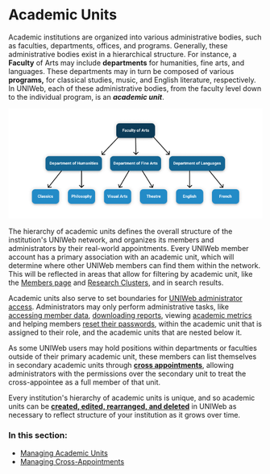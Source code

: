 # Academic Units

Academic institutions are organized into various administrative bodies, such as faculties, departments, offices, and programs. Generally, these administrative bodies exist in a hierarchical structure. For instance, a **Faculty** of Arts may include **departments** for humanities, fine arts, and languages. These departments may in turn be composed of various **programs,** for classical studies, music, and English literature, respectively. In UNIWeb, each of these administrative bodies, from the faculty level down to the individual program, is an _**academic unit**_. 

![](../../.gitbook/assets/frame-2.png)

The hierarchy of academic units defines the overall structure of the institution's UNIWeb network, and organizes its members and administrators by their real-world appointments. Every UNIWeb member account has a primary association with an academic unit, which will determine where other UNIWeb members can find them within the network. This will be reflected in areas that allow for filtering by academic unit, like the [Members page](../../introduction/feature-overview/navigating-uniweb.md#the-members-page) and [Research Clusters](../../networking-on-uniweb/research-clusters/), and in search results.

Academic units also serve to set boundaries for [UNIWeb administrator access](../access-control/managing-administrator-roles-and-permissions.md). Administrators may only perform administrative tasks, like [accessing member data](../../networking-on-uniweb/your-public-profile/filling-out-your-public-profile.md#filling-out-another-uniweb-members-public-profile), [downloading reports](../../your-academic-information/exporting-academic-information/downloading-cvs-and-reports.md#downloading-cv-and-report-files-for-other-uniweb-members), viewing [academic metrics](../../academic-metrics/academic-metrics.md) and helping members [reset their passwords](../account-management/account-login.md#sending-a-password-reset-email-to-a-uniweb-member), within the academic unit that is assigned to their role, and the academic units that are nested below it.

As some UNIWeb users may hold positions within departments or faculties outside of their primary academic unit, these members can list themselves in secondary academic units through [**cross appointments**](cross-appointments.md), allowing administrators with the permissions over the secondary unit to treat the cross-appointee as a full member of that unit.

Every institution's hierarchy of academic units is unique, and so academic units can be [**created, edited, rearranged, and deleted**](cross-appointments.md) in UNIWeb as necessary to reflect structure of your institution as it grows over time.

### In this section:

* [Managing Academic Units](managing-academic-units.md)
* [Managing Cross-Appointments](cross-appointments.md)

